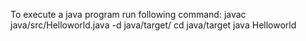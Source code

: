 To execute a java program run following command:
javac java/src/Helloworld.java -d java/target/
cd java/target
java Helloworld
